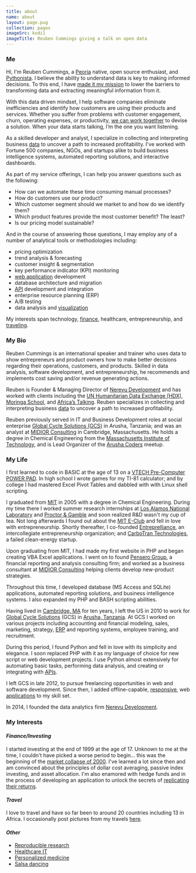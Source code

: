 ```yaml
---
title: about
name: about
layout: page.pug
collection: pages
imageSrc: kodi1
imageTitle: Reuben Cummings giving a talk on open data
---
```


### Me

Hi, I'm Reuben Cummings, a [Peoria](//goo.gl/maps/NdYAEhF1yBv) native, open source enthusiast, and [Pythonista](/tagged/python/). I believe the ability to understand data is key to making informed decisions. To this end, I have [made it my mission](/portfolio/) to lower the barriers to transforming data and extracting meaningful information from it.

With this data driven mindset, I help software companies eliminate inefficiencies and identify how customers are using their products and services. Whether you suffer from problems with customer engagement, churn, operating expenses, or productivity, [we can work together](/contact/) to devise a solution. When your data starts talking, I’m the one you want listening.<!-- more -->

As a skilled developer and analyst, I specialize in collecting and interpreting business [data](/tagged/data/) to uncover a path to increased profitability. I've worked with Fortune 500 companies, NGOs, and startups alike to build business intelligence systems, automated reporting solutions, and interactive dashboards.

As part of my service offerings, I can help you answer questions such as the following:

  - How can we automate these time consuming manual processes?
  - How do customers use our product?
  - Which customer segment should we market to and how do we identify them?
  - Which product features provide the most customer benefit? The least?
  - Is our pricing model sustainable?

And in the course of answering those questions, I may employ any of a number of analytical tools or methodologies including:

  - pricing optimization
  - trend analysis & forecasting
  - customer insight & segmentation
  - key performance indicator (KPI) monitoring
  - [web application](/tagged/app/) development
  - database architecture and migration
  - [API](/tagged/api/) development and integration
  - enterprise resource planning (ERP)
  - A/B testing
  - data analysis and [visualization](/tagged/visualization/)

My interests span technology, [finance](/tagged/finance/), healthcare, entrepreneurship, and [traveling](/tagged/travel/).

### My Bio

Reuben Cummings is an international speaker and trainer who uses data to show entrepreneurs and product owners how to make better decisions regarding their operations, customers, and products. Skilled in data analysis, software development, and entrepreneurship, he recommends and implements cost saving and/or revenue generating actions.

Reuben is Founder & Managing Director of [Nerevu Development](//nerevu.com) and has worked with clients including the [UN Humanitarian Data Exchange (HDX)](//data.humdata.org), [Moringa School](//moringaschool.com), and [Africa’s Talking](//www.africastalking.com/). Reuben specializes in collecting and interpreting business [data](/tagged/data/) to uncover a path to increased profitability.

Reuben previously served in IT and Business Development roles at social enterprise [Global Cycle Solutions (GCS)](//www.gcstz.com) in Arusha, Tanzania; and was an analyst at [MIDIOR Consulting](//www.midior.com/) in Cambridge, Massachusetts. He holds a degree in Chemical Engineering from the [Massachusetts Institute of Technology](//web.mit.edu/), and is Lead Organizer of the [Arusha Coders](//groups.google.com/forum/#!forum/arusha-coders) meetup.

### My Life

I first learned to code in BASIC at the age of 13 on a [VTECH Pre-Computer POWER PAD](//www.google.com/search?q=vtech+pre+computer+powerpad). In high school I wrote games for my TI-81 calculator; and by college I had mastered Excel Pivot Tables and dabbled with with Linux shell scripting.

I graduated from [MIT](//web.mit.edu/) in 2005 with a degree in Chemical Engineering. During my time there I worked summer research internships at [Los Alamos National Laboratory](//www.lanl.gov) and [Proctor & Gamble](//www.pg.com) and soon realized R&D wasn't my cup of tea. Not long afterwards I found out about the [MIT E-Club](//web.mit.edu/e-club/) and fell in love with entrepreneurship. Shortly thereafter, I co-founded [Entreprelliance](//web.archive.org/web/20130531011213/http://entreprelliance.com/), an intercollegiate entrepreneurship organization; and [CarboTran Technologies](//www.google.com/search?q=carbotran+technologies), a failed clean-energy startup.

Upon graduating from MIT, I had made my first website in PHP and began creating VBA Excel applications. I went on to found [Pensero Group](//web.archive.org/web/20080328035051/http://www.pensero.com/), a financial reporting and analysis consulting firm; and worked as a business consultant at [MIDIOR Consulting](//www.midior.com/) helping clients develop new-product strategies.

Throughout this time, I developed database (MS Access and SQLite) applications, automated reporting solutions, and business intelligence systems. I also expanded my PHP and BASH scripting abilities.

Having lived in [Cambridge, MA](//en.wikipedia.org/wiki/Cambridge,_Massachusetts) for ten years, I left the US in 2010 to work for [Global Cycle Solutions](//www.gcstz.com) (GCS) in [Arusha, Tanzania](//en.wikipedia.org/wiki/Arusha). At GCS I worked on various projects including accounting and financial modeling, sales, marketing, strategy, [ERP](//en.wikipedia.org/wiki/Enterprise_resource_planning) and reporting systems, employee training, and recruitment.

During this period, I found Python and fell in love with its simplicity and elegance. I soon replaced PHP with it as my language of choice for new script or web development projects. I use Python almost extensively for automating basic tasks, performing data analysis, and creating or integrating with [APIs](/tagged/api/).

I left GCS in late 2012, to pursue freelancing opportunities in web and software development. Since then, I added offline-capable, [responsive](//en.wikipedia.org/wiki/Responsive_web_design), web [applications](/tagged/app/) to my skill set.

In 2014, I founded the data analytics firm [Nerevu Development](//nerevu.com).

### My Interests

#### _Finance/Investing_

I started investing at the end of 1999 at the age of 17. Unknown to me at the time, I couldn't have picked a worse period to begin… this was the beginning of the [market collapse of 2000](//en.wikipedia.org/wiki/Dot-com_bubble). I've learned a lot since then and am convinced about the principles of dollar cost averaging, passive index investing, and asset allocation. I'm also enamored with hedge funds and in the process of developing an application to unlock the secrets of [replicating their returns](//en.wikipedia.org/wiki/Hedge_fund_replication).

#### _Travel_

I love to travel and have so far been to around 20 countries including 13 in Africa. I occasionally post pictures from my travels [here](//www.flickr.com/photos/reubano/albums/72157623891823165).

#### _Other_

* [Reproducible research](//cran.r-project.org/web/views/ReproducibleResearch.html)
* [Healthcare IT](//en.wikipedia.org/wiki/Electronic_health_record)
* [Personalized medicine](//en.wikipedia.org/wiki/Personalized_medicine)
* [Salsa dancing](//www.google.com/search?q=Salsa&tbm=vid)
